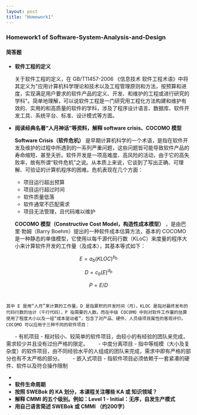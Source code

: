 ```yaml
---
layout: post
title: "Homework1"
---
```

### Homework1 of Software-System-Analysis-and-Design

#### 简答题
- __软件工程的定义__

    关于软件工程的定义，在 GB/T11457-2006 《信息技术 软件工程术语》中将其定义为"应用计算机科学理论和技术以及工程管理原则和方法，按预算和进度，实现满足用户要求的软件产品的定义、开发、和维护的工程或进行研究的学科"。简单地理解，可以说软件工程是一门研究用工程化方法构建和维护有效的、实用的和高质量的软件的学科，涉及了程序设计语言、数据库、软件开发工具、系统平台、标准、设计模式等方面。

- __阅读经典名著“人月神话”等资料，解释 software crisis、COCOMO 模型__

    __Software Crisis（软件危机）__ 是早期计算机科学的一个术语，是指在软件开发及维护的过程中所遇到的一系列严重问题，这些问题皆可能导致软件产品的寿命缩短、甚至夭折。软件开发是一项高难度、高风险的活动，由于它的高失败率，故有所谓“软件危机”之说。从本质上来说，它谈到了写出正确、可理解、可验证的计算机程序的困难。危机表现在几个方面：
    - 项目运行超出预算
    - 项目运行超过时间
    - 软件质量低落
    - 软件通常不匹配需求
    - 项目无法管理，且代码难以维护
    
    __COCOMO 模型（Constructive Cost Model，构造性成本模型）__ ，是由巴里·勃姆（Barry Boehm）提出的一种软件成本估算方法，基本的 COCOMO 是一种静态的单值模型，它使用以每千源代码行数（KLoC）来度量的程序大小来计算软件开发的工作量（及成本），其基本等式如下：
    
$$E=a_b(KLOC)^{b_b}$$ 

$$D=c_b(E)^{d_b}$$ 

$$P=E/D$$ 
    

    其中 E 是用“人月”来计算的工作量，D 是指累积的开发时间（月），KLOC 是指对最终发布的代码行数的估计（千行代码），P 指需要的人数。而在中级 COCOMO 中则对软件工作量的估算使用了程度大小以及一组“成本驱动者”，包含了对产品、硬件、人员级项目属性的客观评价。
    COCOMO 可以应用于三种不同的软件项目：
        - 有机项目 - 相对较小、较简单的软件项目，由较小的有经验的团队来完成，需求较少并且没有过份严格的限定。
        - 中度分离项目 - 指中等规模（大小及复杂度）的软件项目，由不同经验水平的人组成的团队来完成，需求中即有严格的部分也有不太严格的部分。
        - 嵌入式项目 - 指软件项目必须依赖于一套紧凑的硬件、软件以及符合操作限制
        
- 
- __软件生命周期__
- __按照 SWEBok 的 KA 划分，本课程关注哪些 KA 或 知识领域？__
- __解释 CMMI 的五个级别。例如：Level 1 - Initial：无序，自发生产模式__
- __用自己语言简述 SWEBok 或 CMMI （约200字）__
